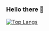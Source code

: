 ### Hello there 🤙


[![Top Langs](https://github-readme-stats.vercel.app/api/top-langs/?username=Boblabled&layout=compact&show_icons=true&theme=dark#gh-dark-mode-only)](https://github.com/Boblabled/github-readme-stats)

<!--
[![Boblabled's GitHub stats](https://github-readme-stats.vercel.app/api?username=Boblabled)](https://github.com/Boblabled/github-readme-stats)
**Boblabled/Boblabled** is a ✨ _special_ ✨ repository because its `README.md` (this file) appears on your GitHub profile.

Here are some ideas to get you started:

- 🔭 I’m currently working on ...
- 🌱 I’m currently learning ...
- 👯 I’m looking to collaborate on ...
- 🤔 I’m looking for help with ...
- 💬 Ask me about ...
- 📫 How to reach me: ...
- 😄 Pronouns: ...
- ⚡ Fun fact: ...
-->
